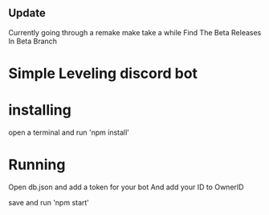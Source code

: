 ## Update
Currently  going through a remake make take a while Find The Beta Releases In Beta Branch

# Simple Leveling discord bot

# installing
open a terminal and run
'npm install'

# Running
Open db.json and add a token for your bot
And add your ID to OwnerID

save and run
'npm start'
